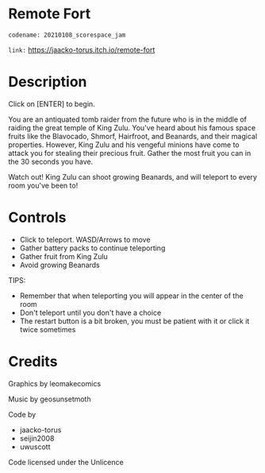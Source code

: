 # Remote Fort

`codename: 20210108_scorespace_jam`

`link:` https://jaacko-torus.itch.io/remote-fort

# Description

Click on \[ENTER] to begin.

You are an antiquated tomb raider from the future who is in the middle of raiding the great temple of King Zulu. You've heard about his famous space fruits like the Blavocado, Shmorf, Hairfroot, and Beanards, and their magical properties. However, King Zulu and his vengeful minions have come to attack you for stealing their precious fruit. Gather the most fruit you can in the 30 seconds you have.

Watch out! King Zulu can shoot growing Beanards, and will teleport to every room you've been to!

# Controls

- Click to teleport. WASD/Arrows to move
- Gather battery packs to continue teleporting
- Gather fruit from King Zulu
- Avoid growing Beanards

TIPS:
- Remember that when teleporting you will appear  in the center of the room
- Don't teleport until you don't have a choice
- The restart button is a bit broken, you must be patient with it or click it twice sometimes

# Credits

Graphics by leomakecomics

Music by geosunsetmoth

Code by
- jaacko-torus
- seijin2008
- uwuscott

Code licensed under the Unlicence
